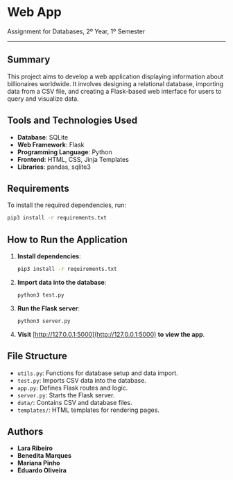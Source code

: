 # Web App  
Assignment for Databases, 2º Year, 1º Semester  

---

## Summary  
This project aims to develop a web application displaying information about billionaires worldwide. It involves designing a relational database, importing data from a CSV file, and creating a Flask-based web interface for users to query and visualize data.



## Tools and Technologies Used  
- **Database**: SQLite  
- **Web Framework**: Flask  
- **Programming Language**: Python  
- **Frontend**: HTML, CSS, Jinja Templates  
- **Libraries**: pandas, sqlite3  




## Requirements  
To install the required dependencies, run:

```bash
pip3 install -r requirements.txt
```



## How to Run the Application  

1. **Install dependencies**:

    ```bash
    pip3 install -r requirements.txt
    ```

2. **Import data into the database**:

    ```bash
    python3 test.py
    ```

3. **Run the Flask server**:

    ```bash
    python3 server.py
    ```

4. **Visit** [http://127.0.0.1:5000](http://127.0.0.1:5000) **to view the app**.


## File Structure

- `utils.py`: Functions for database setup and data import.  
- `test.py`: Imports CSV data into the database.  
- `app.py`: Defines Flask routes and logic.  
- `server.py`: Starts the Flask server.  
- `data/`: Contains CSV and database files.  
- `templates/`: HTML templates for rendering pages.




## Authors  
- **Lara Ribeiro**  
- **Benedita Marques**  
- **Mariana Pinho**  
- **Eduardo Oliveira**



